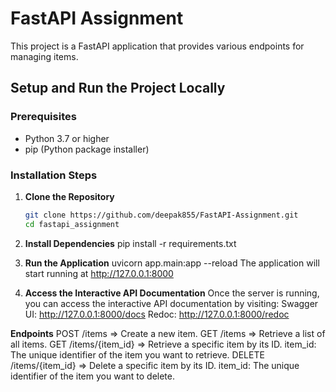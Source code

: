 # FastAPI Assignment

This project is a FastAPI application that provides various endpoints for managing items.

## Setup and Run the Project Locally

### Prerequisites
- Python 3.7 or higher
- pip (Python package installer)

### Installation Steps

1. **Clone the Repository**
   ```bash
   git clone https://github.com/deepak855/FastAPI-Assignment.git
   cd fastapi_assignment

2. **Install Dependencies**
    pip install -r requirements.txt

3. **Run the Application**
    uvicorn app.main:app --reload
    The application will start running at http://127.0.0.1:8000

4. **Access the Interactive API Documentation**
    Once the server is running, you can access the interactive API documentation by visiting:
    Swagger UI: http://127.0.0.1:8000/docs
    Redoc: http://127.0.0.1:8000/redoc

**Endpoints**
    POST /items => Create a new item.
    GET /items => Retrieve a list of all items.
    GET /items/{item_id} => Retrieve a specific item by its ID.
        item_id: The unique identifier of the item you want to retrieve.
    DELETE /items/{item_id} => Delete a specific item by its ID. 
        item_id: The unique identifier of the item you want to delete.


